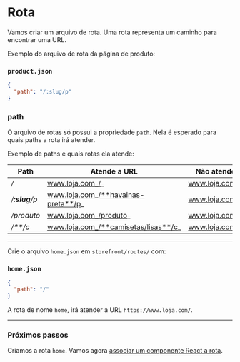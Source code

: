 # Rota

Vamos criar um arquivo de rota. Uma rota representa um caminho para encontrar uma URL.

Exemplo do arquivo de rota da página de produto:

### `product.json`

```json
{
  "path": "/:slug/p"
}
```

### path

O arquivo de rotas só possui a propriedade `path`. Nela é esperado para quais paths a rota irá atender.

Exemplo de paths e quais rotas ela atende:

Path | Atende a URL | Não atende a URL
---|---|---
_/_|www.loja.com_/_|www.loja.com/produto
_/**:slug**/p_|www.loja.com_/**havainas-preta**/p_|www.loja.com/produto
_/produto_|www.loja.com_/produto_|www.loja.com/p
_/**\*\***/c_|www.loja.com_/**camisetas/lisas**/c_|www.loja.com/contato

---

Crie o arquivo `home.json` em `storefront/routes/` com:

### `home.json`

```json
{
  "path": "/"
}
```

A rota de nome `home`, irá atender a URL `https://www.loja.com/`.

---

### Próximos passos

Criamos a rota `home`. Vamos agora [associar um componente React a rota](associar-componente-a-rota.md).
